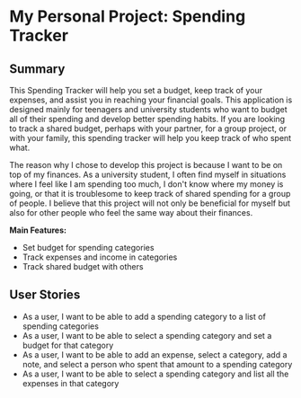 # My Personal Project: Spending Tracker

## Summary
This Spending Tracker will help you set a budget, keep track of your expenses, and assist you in reaching your
financial goals.
This application is designed mainly for teenagers and university students who want to budget all of their spending 
and develop better spending habits.
If you are looking to track a shared budget, perhaps with your partner, for a group project, or with your family, 
this spending tracker will help you keep track of who spent what.

The reason why I chose to develop this project is because I want to be on top of my finances. 
As a university student, I often find myself in situations where I feel like I am spending too much, 
I don't know where my money is going, or that it is troublesome to keep track of shared spending for a group of people.
I believe that this project will not only be beneficial for myself but also for other people who 
feel the same way about their finances.


**Main Features:**
- Set budget for spending categories
- Track expenses and income in categories
- Track shared budget with others

## User Stories
- As a user, I want to be able to add a spending category to a list of spending categories
- As a user, I want to be able to select a spending category and set a budget for that category
- As a user, I want to be able to add an expense, select a category, add a note,
and select a person who spent that amount to a spending category
- As a user, I want to be able to select a spending category and list all the expenses in that category



